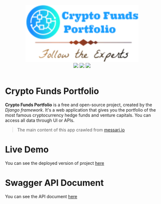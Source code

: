 <p align="center">
  <img src="panel/static/panel/img/brand/big-logo.png"><br/>

  <img src="https://img.shields.io/badge/license-GPL--3-blue?logo=gnu">
  <img src="https://img.shields.io/badge/python-%3E=3.8-blue?logo=python&logoColor=white">
  <img src="https://img.shields.io/badge/os-linux-blue?logo=linux&logoColor=white"><br/><br/>
</p>

# Crypto Funds Portfolio
**Crypto Funds Portfolio** is a free and open-source project, created by the _Django framework_. It's a web application that gives you the portfolio of the most famous cryptocurrency hedge funds and venture capitals.
You can access all data through UI or APIs.

> The main content of this app crawled from [messari.io](https://messari.io/)

# Live Demo

You can see the deployed version of project [here](https://crypto-funds-portfolio.herokuapp.com/)

# Swagger API Document

You can see the API document [here](https://crypto-funds-portfolio.herokuapp.com/docs/)